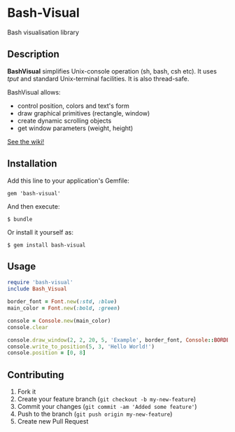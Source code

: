 # Bash-Visual

Bash visualisation library

## Description
**BashVisual** simplifies Unix-console operation (sh, bash, csh etc). It uses _tput_ and standard Unix-terminal facilities. It is also thread-safe.

BashVisual allows:
- control position, colors and text's form
- draw graphical primitives (rectangle, window)
- create dynamic scrolling objects
- get window parameters (weight, height)

[See the wiki!](https://github.com/AlmazKo/BashVisual/wiki)

## Installation

Add this line to your application's Gemfile:

    gem 'bash-visual'

And then execute:

    $ bundle

Or install it yourself as:

    $ gem install bash-visual

## Usage
```ruby
require 'bash-visual'
include Bash_Visual

border_font = Font.new(:std, :blue)
main_color = Font.new(:bold, :green)

console = Console.new(main_color)
console.clear

console.draw_window(2, 2, 20, 5, 'Example', border_font, Console::BORDER_UTF_DOUBLE)
console.write_to_position(5, 3, 'Hello World!')
console.position = [0, 8]
```

## Contributing

1. Fork it
2. Create your feature branch (`git checkout -b my-new-feature`)
3. Commit your changes (`git commit -am 'Added some feature'`)
4. Push to the branch (`git push origin my-new-feature`)
5. Create new Pull Request
